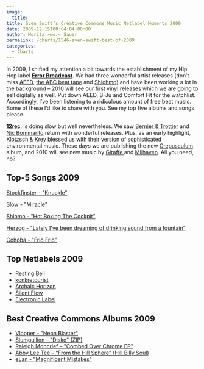 ```yaml
---
image:
  title: 
title: Sven Swift’s Creative Commons Music Netlabel Moments 2009
date: 2009-12-15T00:04:04+00:00
author: Moritz »mo.« Sauer
permalink: /charts/1546-sven-swift-best-of-2009
categories:
  - Charts
---
```



<div class="grid_7">
  <p>
    In 2009, I shifted my attention a bit towards the establishment of my Hip Hop label <a href="http://error-broadcast.com/"><strong>Error Broadcast</strong></a>. We had three wonderful artist releases (don’t miss <a href="http://error-broadcast.com/index.php/releases/show/release/ebc002">AEED</a>, <a href="http://error-broadcast.com/index.php/releases/show/release/ebctp001">the ABC beat tape</a> and <a href="http://error-broadcast.com/index.php/releases/show/release/ebc003">Shlohmo</a>) and have been working a lot in the background – 2010 will see our first vinyl releases which we are going to sell digitally as well. Put down AEED, B-Ju and Comfort Fit for the watchlist. Accordingly, I’ve been listening to a ridiculous amount of free beat music. Some of these I’d like to share with you. See my top five albums and songs please.<!--more-->
  </p>
  
  <p>
    <a href="http://12rec.net"><strong>12rec</strong></a>. is doing slow but well nevertheless. We saw <a href="http://www.12rec.net/Release_Nicolas-Bernier-Simon-Trottier_057.htm">Bernier & Trottier</a> and <a href="http://www.12rec.net/Release_Nic-Bommarito_Harp-Fragments_058.htm">Nic Bommarito</a> return with wonderful releases. Plus, as an early highlight, <a href="http://www.12rec.net/Release_Klotzsch-Krey_056.htm">Klotzsch & Krey</a> blessed us with their version of sophisticated environmental music. These days we are publishing the new <a href="http://www.myspace.com/crepusculum">Crepusculum </a>album, and 2010 will see new music by <a href="http://www.myspace.com/giraffe">Giraffe </a>and <a href="http://www.myspace.com/milhaven">Milhaven</a>. All you need, no?
  </p>
</div>

<div class="clear">
</div>

<div class="grid_5">
  <h2>
    Top-5 Songs 2009
  </h2>
  
  <p>
    <a href="http://mp3.phlow.de/best-of-cc-music-2009/sven_swift/stockfinster_-_knuckle.mp3">Stockfinster - "Knuckle"</a>
  </p>
  
  <p>
    <a href="http://mp3.phlow.de/best-of-cc-music-2009/sven_swift/slow_-_miracle.mp3">Slow - "Miracle"</a>
  </p>
  
  <p>
    <a href="http://mp3.phlow.de/best-of-cc-music-2009/sven_swift/shlohmo_-_hot_boxing_the_cockpit.mp3">Shlomo - "Hot Boxing The Cockpit"</a>
  </p>
  
  <p>
    <a href="http://mp3.phlow.de/best-of-cc-music-2009/sven_swift/herzog_-_lately_ive_been_dreaming_of_drinking_sound_from_a_fountain.mp3">Herzog - "Lately I've been dreaming of drinking sound from a fountain"</a>
  </p>
  
  <p>
    <a href="http://mp3.phlow.de/best-of-cc-music-2009/sven_swift/cohoba_-_frio_frio.mp3">Cohoba - "Frio Frio"</a>
  </p>
</div>

<div class="grid_4">
  <h2>
    Top Netlabels 2009
  </h2>
  
  <ul>
    <li>
      <a href="http://restingbell.net">Resting Bell </a>
    </li>
    <li>
      <a href="http://konkretourist.de">konkretourist </a>
    </li>
    <li>
      <a href="http://archaichorizon.com">Archaic Horizon </a>
    </li>
    <li>
      <a href="http://silent.com.md/label">Silent Flow </a>
    </li>
    <li>
      <a href="http://electronicalabel.ru/releases">Electronic Label </a>
    </li>
  </ul>
</div>

<div class="grid_7">
  <h2>
    Best Creative Commons Albums 2009
  </h2>
  
  <ul>
    <li>
      <a href="http://divshare.com/download/8198578-5f9">Vlooper - "Neon Blaster"</a>
    </li>
    <li>
      <a href="http://nalden.net/data/content/personal/zip/Slumgullion-Disko.zip">Slumgullion - "Disko" (ZIP)</a>
    </li>
    <li>
      <a href="{{ site.url }}{{ site.baseurl }}/mp3-music-download/hiphop/1433-raleigh-moncrief-combed-over-chrome-ep-obstructive-vibrations">Raleigh Moncrief – "Combed Over Chrome EP"</a>
    </li>
    <li>
      <a href="http://hillbillysoul.blogspot.com/2009/10/my-e.html">Abby Lee Tee – “From the Hill Sphere” (Hill Billy Soul)</a>
    </li>
    <li>
      <a href="http://divshare.com/download/7608072-30f">eLan - "Magnificent Mistakes"</a>
    </li>
  </ul>
</div>

<div class="clear">
</div>